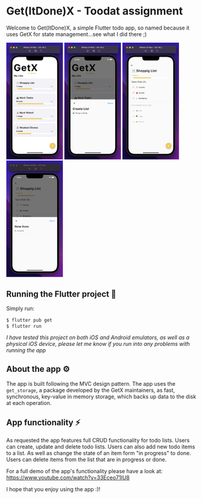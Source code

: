# Get(ItDone)X - Toodat assignment
Welcome to Get(ItDone)X, a simple Flutter todo app, so named because it uses GetX for state management...see what I did there ;)
<p float="left">
 <img src="screenshot1.png" width="150" />
 <img src="screenshot2.png" width="150" />
 <img src="screenshot3.png" width="150" />
 <img src="screenshot4.png" width="150" />
</p>

## Running the Flutter project 🔧
Simply run:
```
$ flutter pub get
$ flutter run
```
_I have tested this project on both iOS and Android emulators, as well as a physical iOS device, please let me know if you run into any problems with running the app_
## About the app ⚙️
The app is built following the MVC design pattern. The app uses the ```get_storage```, a package developed by the GetX maintainers, as fast, synchronous, key-value in memory storage, which backs up data to the disk at each operation. 
## App functionality ⚡️
As requested the app features full CRUD functionality for todo lists. 
Users can create, update and delete todo lists. Users can also add new todo items to a list. As well as change the state of an item form "in progress" to done. Users can delete items from the list that are in progress or done. 

For a full demo of the app's functionality please have a look at: https://www.youtube.com/watch?v=33Eceo71IU8

I hope that you enjoy using the app :)!
